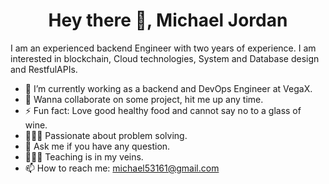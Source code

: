 <h1 align="center"> Hey there 👋, Michael Jordan </h1>
I am an experienced backend Engineer with two years of experience. I am interested in blockchain, Cloud technologies, System and Database design 
and RestfulAPIs.

- 🔭 I’m currently working as a backend and DevOps Engineer at VegaX.
- 👯 Wanna collaborate on some project, hit me up any time.
- ⚡ Fun fact: Love good healthy food and cannot say no to a glass of wine.
- 👨🏽‍💻 Passionate about problem solving.
- 💬 Ask me if you have any question. 
- 👩🏽‍🏫 Teaching is in my veins.
- 📫 How to reach me: michael53161@gmail.com

